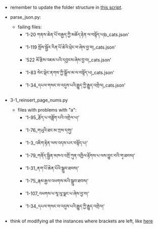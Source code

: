 - remember to update the folder structure in [this script](0-0-folder_structure_setup.py).

- parse_json.py:
    - failing files:
        - '1-20 གནས་ཆེན་པོ་བརྒྱད་ཀྱི་མཆོད་རྟེན་ལ་བསྟོད་པ།b_cats.json'
        - '1-119 སྤོས་སྦྱོར་རིན་པོ་ཆེའི་ཕྲེང་བ་ཞེས་བྱ་བ།_cats.json'
        - '522 མོ་རྩིས་འཇམ་པའི་དབྱངས་ཞེས་བྱ་བ།_cats.json'
        - '1-83 སེང་ལྡེང་ནགས་ཀྱི་སྒྲོལ་མ་ལ་བསྟོད་པ།_cats.json'
        - '1-34_དཔལ་གསང་བ་འདུས་པའི་རྒྱུད་ཀྱི་རྒྱུད་འགྲེལ།_cats.json'

- 3-1_reinsert_page_nums.py
    - files with problems with "a":
        - '1-95_རྩོད་པ་བཟློག་པའི་འགྲེལ་པ།'
        - '1-76_གཡུའི་ཐང་མ་ཀྲས་དགུ།'
        - '1-3_འཇིག་རྟེན་ལས་འདས་པར་བསྟོད་པ།'
        - '1-79_གནོད་སྦྱིན་མཁའ་འགྲོ་ཀུན་འཁྱིལ་རྟོགས་པ་ལས་བྱུང་བའི་གྭ་ཐབས།'
        - '1-31_ནག་པོ་ཆེན་པོའི་སྒྲུབ་ཐབས།'
        - '1-75_རྣམ་རྒྱལ་འཕགས་མའི་སྒྲུབ་ཐབས།'
        - '1-107_འཕགས་པ་སཱ་ལུ་ལྗང་པ་ཞེས་བྱ་བ།'
        - '1-34_དཔལ་གསང་བ་འདུས་པའི་རྒྱུད་ཀྱི་རྒྱུད་འགྲེལ།'

- think of modifying all the instances where brackets are left, like [here](https://github.com/Esukhia/canon_notes/blob/nagarjuna/4-a-final_formatting/output/3-1-page_reinserted/1-60_%E0%BD%A0%E0%BD%95%E0%BD%82%E0%BD%A6%E0%BC%8B%E0%BD%94%E0%BC%8B%E0%BD%A6%E0%BE%A4%E0%BE%B1%E0%BD%93%E0%BC%8B%E0%BD%A2%E0%BD%A6%E0%BC%8B%E0%BD%82%E0%BD%9F%E0%BD%B2%E0%BD%82%E0%BD%A6%E0%BC%8B%E0%BD%91%E0%BD%96%E0%BD%84%E0%BC%8B%E0%BD%95%E0%BE%B1%E0%BD%B4%E0%BD%82%E0%BC%8B%E0%BD%95%E0%BE%B1%E0%BD%82%E0%BC%8B%E0%BD%A6%E0%BE%9F%E0%BD%BC%E0%BD%84%E0%BC%8B%E0%BD%94%E0%BD%A0%E0%BD%B2%E0%BC%8B%E0%BD%A6%E0%BE%92%E0%BE%B2%E0%BD%B4%E0%BD%96%E0%BC%8B%E0%BD%90%E0%BD%96%E0%BD%A6%E0%BC%8D_page_reinserted.txt#L67)
